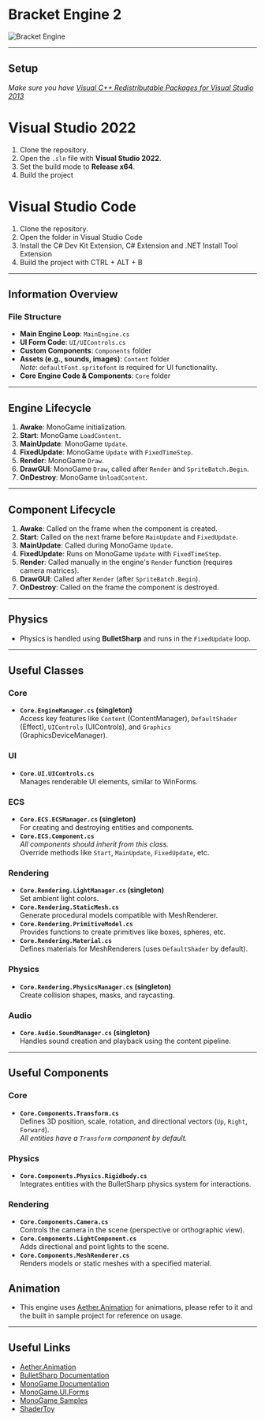 # Bracket Engine 2

![Bracket Engine](https://github.com/user-attachments/assets/58626242-ae5b-4299-9871-8cb5880ffc89)

---

## Setup

*Make sure you have [Visual C++ Redistributable Packages for Visual Studio 2013](https://www.microsoft.com/en-gb/download/details.aspx?id=40784)*
# Visual Studio 2022
1. Clone the repository.
2. Open the `.sln` file with **Visual Studio 2022**.
3. Set the build mode to **Release x64**.
4. Build the project
# Visual Studio Code
1. Clone the repository.
2. Open the folder in Visual Studio Code
3. Install the C# Dev Kit Extension, C# Extension and .NET Install Tool Extension
4. Build the project with CTRL + ALT + B

---

## Information Overview

### File Structure
- **Main Engine Loop**: `MainEngine.cs`
- **UI Form Code**: `UI/UIControls.cs`
- **Custom Components**: `Components` folder
- **Assets (e.g., sounds, images)**: `Content` folder  
  *Note*: `defaultFont.spritefont` is required for UI functionality.
- **Core Engine Code & Components**: `Core` folder

---

## Engine Lifecycle

1. **Awake**: MonoGame initialization.
2. **Start**: MonoGame `LoadContent`.
3. **MainUpdate**: MonoGame `Update`.
4. **FixedUpdate**: MonoGame `Update` with `FixedTimeStep`.
5. **Render**: MonoGame `Draw`.
6. **DrawGUI**: MonoGame `Draw`, called after `Render` and `SpriteBatch.Begin`.
7. **OnDestroy**: MonoGame `UnloadContent`.

---

## Component Lifecycle

1. **Awake**: Called on the frame when the component is created.
2. **Start**: Called on the next frame before `MainUpdate` and `FixedUpdate`.
3. **MainUpdate**: Called during MonoGame `Update`.
4. **FixedUpdate**: Runs on MonoGame `Update` with `FixedTimeStep`.
5. **Render**: Called manually in the engine's `Render` function (requires camera matrices).
6. **DrawGUI**: Called after `Render` (after `SpriteBatch.Begin`).
7. **OnDestroy**: Called on the frame the component is destroyed.

---

## Physics

- Physics is handled using **BulletSharp** and runs in the `FixedUpdate` loop.

---

## Useful Classes

### Core
- **`Core.EngineManager.cs` (singleton)**  
  Access key features like `Content` (ContentManager), `DefaultShader` (Effect), `UIControls` (UIControls), and `Graphics` (GraphicsDeviceManager).

### UI
- **`Core.UI.UIControls.cs`**  
  Manages renderable UI elements, similar to WinForms.

### ECS
- **`Core.ECS.ECSManager.cs` (singleton)**  
  For creating and destroying entities and components.
- **`Core.ECS.Component.cs`**  
  *All components should inherit from this class.*  
  Override methods like `Start`, `MainUpdate`, `FixedUpdate`, etc.

### Rendering
- **`Core.Rendering.LightManager.cs` (singleton)**  
  Set ambient light colors.
- **`Core.Rendering.StaticMesh.cs`**  
  Generate procedural models compatible with MeshRenderer.
- **`Core.Rendering.PrimitiveModel.cs`**  
  Provides functions to create primitives like boxes, spheres, etc.
- **`Core.Rendering.Material.cs`**  
  Defines materials for MeshRenderers (uses `DefaultShader` by default).

### Physics
- **`Core.Rendering.PhysicsManager.cs` (singleton)**  
  Create collision shapes, masks, and raycasting.

### Audio
- **`Core.Audio.SoundManager.cs` (singleton)**  
  Handles sound creation and playback using the content pipeline.

---

## Useful Components

### Core
- **`Core.Components.Transform.cs`**  
  Defines 3D position, scale, rotation, and directional vectors (`Up`, `Right`, `Forward`).  
  *All entities have a `Transform` component by default.*

### Physics
- **`Core.Components.Physics.Rigidbody.cs`**  
  Integrates entities with the BulletSharp physics system for interactions.

### Rendering
- **`Core.Components.Camera.cs`**  
  Controls the camera in the scene (perspective or orthographic view).
- **`Core.Components.LightComponent.cs`**  
  Adds directional and point lights to the scene.
- **`Core.Components.MeshRenderer.cs`**  
  Renders models or static meshes with a specified material.

## Animation
- This engine uses [Aether.Animation](https://github.com/nkast/Aether.Extras/tree/main/Animation) for animations, please refer to it and the built in sample project for reference on usage.

---

## Useful Links

- [Aether.Animation](https://github.com/nkast/Aether.Extras/tree/main/Animation)
- [BulletSharp Documentation](https://andrestraks.github.io/BulletSharp/)
- [MonoGame Documentation](https://docs.monogame.net/)
- [MonoGame.UI.Forms](https://github.com/csharpskolan/MonoGame.UI.Forms)
- [MonoGame Samples](https://docs.monogame.net/articles/samples.html)
- [ShaderToy](https://www.shadertoy.com/)
